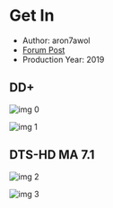 # Get In

* Author: aron7awol
* [Forum Post](https://www.avsforum.com/threads/bass-eq-for-filtered-movies.2995212/post-58567996)
* Production Year: 2019

## DD+

![img 0](https://i.imgur.com/rhGv4x8.jpg)

![img 1](https://i.imgur.com/U6n7Zr2.png)

## DTS-HD MA 7.1

![img 2](https://i.imgur.com/iV2kFaP.jpg)

![img 3](https://i.imgur.com/Pchu9gp.png)

